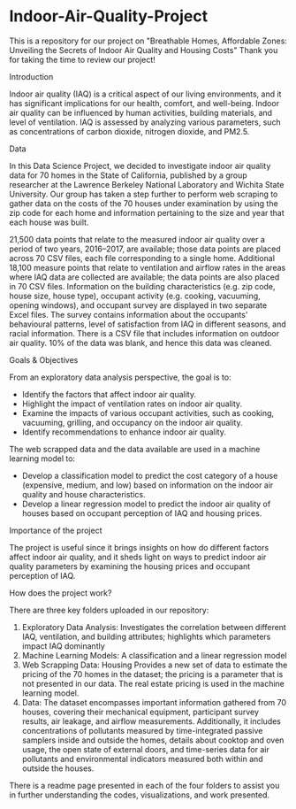 # Indoor-Air-Quality-Project
This is a repository for our project on "Breathable Homes, Affordable Zones: Unveiling the Secrets of Indoor Air Quality and Housing Costs"
Thank you for taking the time to review our project!

Introduction 

Indoor air quality (IAQ) is a critical aspect of our living environments, and it has significant implications for our health, comfort, and well-being. Indoor air quality can be influenced by human activities, building materials, and level of ventilation. IAQ is assessed by analyzing various parameters, such as concentrations of carbon dioxide, nitrogen dioxide, and PM2.5.

Data

In this Data Science Project, we decided to investigate indoor air quality data for 70 homes in the State of California, published by a group researcher at the Lawrence Berkeley National Laboratory and Wichita State University. Our group has taken a step further to perform web scraping to gather data on the costs of the 70 houses under examination by using the zip code for each home and information pertaining to the size and year that each house was built. 

21,500 data points that relate to the measured indoor air quality over a period of two years, 2016–2017, are available; those data points are placed across 70 CSV files, each file corresponding to a single home. Additional 18,100 measure points that relate to ventilation and airflow rates in the areas where IAQ data are collected are available; the data points are also placed in 70 CSV files. Information on the building characteristics (e.g. zip code, house size, house type), occupant activity (e.g. cooking, vacuuming, opening windows), and occupant survey are displayed in two separate Excel files. The survey contains information about the occupants' behavioural patterns, level of satisfaction from IAQ in different seasons, and racial information. There is a CSV file that includes information on outdoor air quality. 10% of the data was blank, and hence this data was cleaned.

Goals & Objectives

From an exploratory data analysis perspective, the goal is to:
- Identify the factors that affect indoor air quality. 
- Highlight the impact of ventilation rates on indoor air quality.
- Examine the impacts of various occupant activities, such as cooking, vacuuming, grilling, and occupancy on the indoor air quality. 
- Identify recommendations to enhance indoor air quality.
  
The web scrapped data and the data available are used in a machine learning model to:
- Develop a classification model to predict the cost category of a house (expensive, medium, and low) based on information on the indoor air quality and house characteristics.
- Develop a linear regression model to predict the indoor air quality of houses based on occupant perception of IAQ and housing prices.

Importance of the project

The project is useful since it brings insights on how do different factors affect indoor air quality, and it sheds light on ways to predict indoor air quality parameters by examining the housing prices and occupant perception of IAQ. 

How does the project work? 

There are three key folders uploaded in our repository: 
1. Exploratory Data Analysis: Investigates the correlation between different IAQ, ventilation, and building attributes; highlights which parameters impact IAQ dominantly 
2. Machine Learning Models: A classification and a linear regression model 
3. Web Scrapping Data: Housing Provides a new set of data to estimate the pricing of the 70 homes in the dataset; the pricing is a parameter that is not presented in our data. The real estate pricing is used in the machine learning model.
4. Data: The dataset encompasses important information gathered from 70 houses, covering their mechanical equipment, participant survey results, air leakage, and airflow measurements. Additionally, it includes concentrations of pollutants measured by time-integrated passive samplers inside and outside the homes, details about cooktop and oven usage, the open state of external doors, and time-series data for air pollutants and environmental indicators measured both within and outside the houses.

There is a readme page presented in each of the four folders to assist you in further understanding the codes, visualizations, and work presented. 
